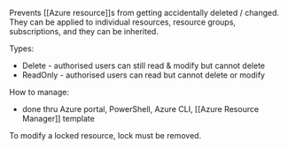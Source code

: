 Prevents [[Azure resource]]s from getting accidentally deleted / changed. They can be applied to individual resources, resource groups, subscriptions, and they can be inherited.

Types:
- Delete - authorised users can still read & modify but cannot delete
- ReadOnly - authorised users can read but cannot delete or modify

How to manage:
- done thru Azure portal, PowerShell, Azure CLI, [[Azure Resource Manager]] template

To modify a locked resource, lock must be removed.